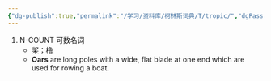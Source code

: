 ```yaml
---
{"dg-publish":true,"permalink":"/学习/资料库/柯林斯词典/T/tropic/","dgPassFrontmatter":true}
---
```


1. N-COUNT 可数名词
	- 桨；橹
	- **Oars** are long poles with a wide, flat blade at one end which are used for rowing a boat.